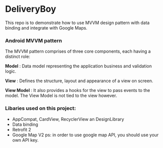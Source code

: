 # DeliveryBoy
This repo is to demonstrate how to use MVVM design pattern with data binding and integrate with Google Maps.

### Android MVVM pattern
The MVVM pattern comprises of three core components, each having a distinct role:

**Model** : Data model representing the application business and validation logic.

**View** : Defines the structure, layout and appearance of a view on screen.

**View Model** : It also provides a hooks for the view to pass events to the model. The View Model is not tied to the view however.



### Libaries used on this project:
* AppCompat, CardView, RecyclerView an DesignLibrary
* Data binding
* Retrofit 2
* Google Map V2
  ps: in order to use google map API, you should use your own API key.
